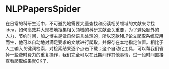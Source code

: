 # NLPPapersSpider
在日常的科研生活中，不可避免地需要大量查找和阅读相关领域的文献来寻找idea，如何高效并大规模地搜集相关领域的科研文献至关重要，为了避免额外的人力、节约时间，加之博主是做自然语言处理的，所以这款NLP论文爬取系统应用而生，他可以自动地对满足要求的文献进行爬取，并保存在本地指定位置。相比于人工输入关键词检索，对检索结果逐个点击下载；这个自动化工具，可以帮我们省掉一些费时费力的重复操作，我们完全可以在此期间作其他事情，过一段时间直接查看爬取结果就OK了.
